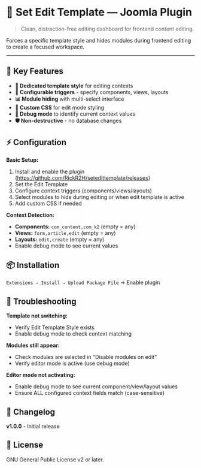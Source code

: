 # 📝 Set Edit Template — Joomla Plugin

> Clean, distraction-free editing dashboard for frontend content editing.

Forces a specific template style and hides modules during frontend editing to create a focused workspace.

---

## 🚀 Key Features

- **🎨 Dedicated template style** for editing contexts
- **🎯 Configurable triggers** - specify components, views, layouts
- **📊 Module hiding** with multi-select interface
- **🎨 Custom CSS** for edit mode styling
- **🔧 Debug mode** to identify current context values
- **🛡️ Non-destructive** - no database changes

## ⚡ Configuration

**Basic Setup:**
1. Install and enable the plugin (https://github.com/RickR2H/setedittemplate/releases)
2. Set the Edit Template
3. Configure context triggers (components/views/layouts)
4. Select modules to hide during editing or when edit template is active
5. Add custom CSS if needed

**Context Detection:**
- **Components:** `com_content,com_k2` (empty = any)
- **Views:** `form,article,edit` (empty = any)
- **Layouts:** `edit,create` (empty = any)
- Enable debug mode to see current values

## 📦 Installation

`Extensions → Install → Upload Package File` → Enable plugin

## 🔧 Troubleshooting

**Template not switching:**
- Verify Edit Template Style exists
- Enable debug mode to check context matching

**Modules still appear:**
- Check modules are selected in "Disable modules on edit"
- Verify editor mode is active (use debug mode)

**Editor mode not activating:**
- Enable debug mode to see current component/view/layout values
- Ensure ALL configured context fields match (case-sensitive)

## 📅 Changelog

**v1.0.0** - Initial release

## 📄 License

GNU General Public License v2 or later.
